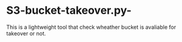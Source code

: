 # S3-bucket-takeover.py-
This is a lightweight tool that check wheather bucket is avaliable for takeover or not.
